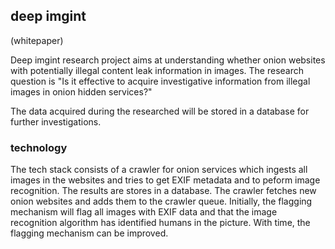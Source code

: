 ## deep imgint

(whitepaper)

Deep imgint research project aims at understanding whether onion websites with
potentially illegal content leak information in images. The research question is
"Is it effective to acquire investigative information from illegal images in
onion hidden services?" 

The data acquired during the researched will be stored in a database for further
investigations.


### technology

The tech stack consists of a crawler for onion services which ingests all
images in the websites and tries to get EXIF metadata and to peform image 
recognition. The results are stores in a database. The crawler fetches new onion
websites and adds them to the crawler queue. Initially, the flagging mechanism
will flag all images with EXIF data and that the image recognition algorithm has
identified humans in the picture. With time, the flagging mechanism can be
improved.

